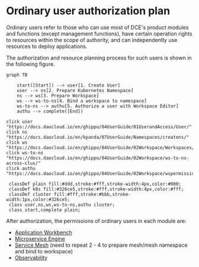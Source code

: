 # Ordinary user authorization plan

Ordinary users refer to those who can use most of DCE's product modules and functions (except management functions), have certain operation rights to resources within the scope of authority, and can independently use resources to deploy applications.

The authorization and resource planning process for such users is shown in the following figure.

```mermaid
graph TB

    start([Start]) --> user[1. Create User]
    user --> ns[2. Prepare Kubernetes Namespace]
    ns --> ws[3. Prepare Workspace]
    ws --> ws-to-ns[4. Bind a workspace to namespace]
    ws-to-ns --> authu[5. Authorize a user with Workspace Editor]
    authu --> complete([End])
    
click user "https://docs.daocloud.io/en/ghippo/04UserGuide/01UserandAccess/User/"
click ns "https://docs.daocloud.io/en/kpanda/07UserGuide/Namespaces/createns/"
click ws "https://docs.daocloud.io/en/ghippo/04UserGuide/02Workspace/Workspaces/"
click ws-to-ns "https://docs.daocloud.io/en/ghippo/04UserGuide/02Workspace/ws-to-ns-across-clus/"
click authu "https://docs.daocloud.io/en/ghippo/04UserGuide/02Workspace/wspermission/"

 classDef plain fill:#ddd,stroke:#fff,stroke-width:4px,color:#000;
 classDef k8s fill:#326ce5,stroke:#fff,stroke-width:4px,color:#fff;
 classDef cluster fill:#fff,stroke:#bbb,stroke-width:1px,color:#326ce5;
 class user,ns,ws,ws-to-ns,authu cluster;
 class start,complete plain;
```

After authorization, the permissions of ordinary users in each module are:

- [Application Workbench](../../permissions/amamba.md)
- [Microservice Engine](../../permissions/skoala.md)
- [Service Mesh](../../permissions/mspider.md) (need to repeat 2 - 4 to prepare mesh/mesh namespace and bind to workspace)
- [Observability](../../../insight/user-guide/permission.md)
